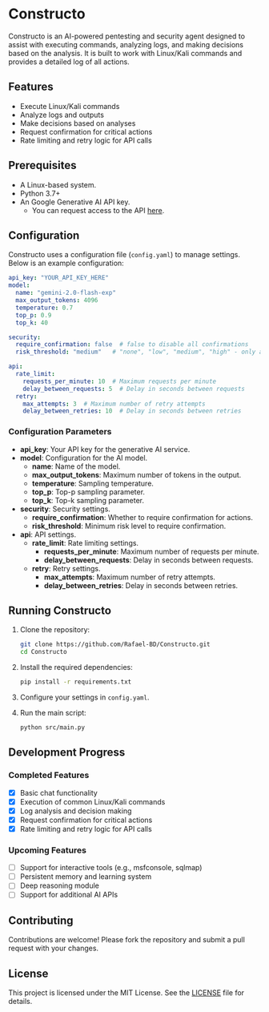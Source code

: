 # Constructo

Constructo is an AI-powered pentesting and security agent designed to assist with executing commands, analyzing logs, and making decisions based on the analysis. It is built to work with Linux/Kali commands and provides a detailed log of all actions.

## Features

- Execute Linux/Kali commands
- Analyze logs and outputs
- Make decisions based on analyses
- Request confirmation for critical actions
- Rate limiting and retry logic for API calls

## Prerequisites

- A Linux-based system.
- Python 3.7+
- An Google Generative AI API key.
  - You can request access to the API [here](https://aistudio.google.com).

## Configuration

Constructo uses a configuration file (`config.yaml`) to manage settings. Below is an example configuration:

```yaml
api_key: "YOUR_API_KEY_HERE"
model:
  name: "gemini-2.0-flash-exp"
  max_output_tokens: 4096
  temperature: 0.7
  top_p: 0.9
  top_k: 40

security:
  require_confirmation: false  # false to disable all confirmations
  risk_threshold: "medium"   # "none", "low", "medium", "high" - only ask for risks above this level

api:
  rate_limit:
    requests_per_minute: 10  # Maximum requests per minute
    delay_between_requests: 5  # Delay in seconds between requests
  retry:
    max_attempts: 3  # Maximum number of retry attempts
    delay_between_retries: 10  # Delay in seconds between retries
```

### Configuration Parameters

- **api_key**: Your API key for the generative AI service.
- **model**: Configuration for the AI model.
  - **name**: Name of the model.
  - **max_output_tokens**: Maximum number of tokens in the output.
  - **temperature**: Sampling temperature.
  - **top_p**: Top-p sampling parameter.
  - **top_k**: Top-k sampling parameter.
- **security**: Security settings.
  - **require_confirmation**: Whether to require confirmation for actions.
  - **risk_threshold**: Minimum risk level to require confirmation.
- **api**: API settings.
  - **rate_limit**: Rate limiting settings.
    - **requests_per_minute**: Maximum number of requests per minute.
    - **delay_between_requests**: Delay in seconds between requests.
  - **retry**: Retry settings.
    - **max_attempts**: Maximum number of retry attempts.
    - **delay_between_retries**: Delay in seconds between retries.

## Running Constructo

1. Clone the repository:
   ```sh
   git clone https://github.com/Rafael-BD/Constructo.git
   cd Constructo
   ```

2. Install the required dependencies:
   ```sh
   pip install -r requirements.txt
   ```

3. Configure your settings in `config.yaml`.

4. Run the main script:
   ```sh
   python src/main.py
   ```

## Development Progress

### Completed Features
- [x] Basic chat functionality
- [x] Execution of common Linux/Kali commands
- [x] Log analysis and decision making
- [x] Request confirmation for critical actions
- [x] Rate limiting and retry logic for API calls

### Upcoming Features
- [ ] Support for interactive tools (e.g., msfconsole, sqlmap)
- [ ] Persistent memory and learning system
- [ ] Deep reasoning module
- [ ] Support for additional AI APIs

## Contributing

Contributions are welcome! Please fork the repository and submit a pull request with your changes.

## License

This project is licensed under the MIT License. See the [LICENSE](LICENSE) file for details.
